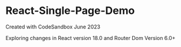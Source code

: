 # React-Single-Page-Demo
Created with CodeSandbox June 2023

Exploring changes in React version 18.0 and Router Dom Version 6.0+
